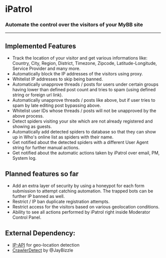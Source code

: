 # iPatrol
### Automate the control over the visitors of your MyBB site
---

## Implemented Features
- Track the location of your visitor and get various informations like: Country, City, Region, District, Timezone, Zipcode, Latitude-Longitude, Service Provider and many more.
- Automatically block the IP addresses of the visitors using proxy.
- Whitelist IP addresses to skip being banned.
- Automatically unapprove threads / posts for users under certain groups having lower than defined post count and tries to spam (using defined string or foreign url link).
- Automatically unapprove threads / posts like above, but if user tries to spam by late editing post bypassing above.
- Whitelist user IDs whose threads / posts will not be unapproved by the above process.
- Detect spiders visiting your site which are not already registered and showing as guests.
- Automatically add detected spiders to database so that they can show up in Who's online list as spiders with their name.
- Get notified about the detected spiders with a different User Agent string for further manual actions.
- Get notified about the automatic actions taken by iPatrol over email, PM, System log.

## Planned features so far
- Add an extra layer of security by using a honeypot for each form submission to attempt catching automation. The trapped bots can be further IP banned as well.
- Restrict / IP ban duplicate registration attempts.
- Restrict access for the visitors based on various geolocation conditions.
- Ability to see all actions performed by iPatrol right inside Moderator Control Panel.

## External Dependency:
- [IP-API](http://ip-api.com/) for geo-location detection
- [CrawlerDetect](https://github.com/JayBizzle/Crawler-Detect) by @JayBizzle
